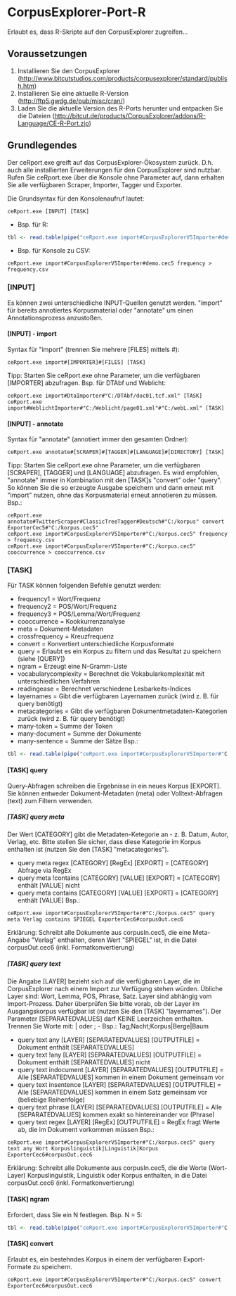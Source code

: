 # CorpusExplorer-Port-R
Erlaubt es, dass R-Skripte auf den CorpusExplorer zugreifen...

## Voraussetzungen
1. Installieren Sie den CorpusExplorer (http://www.bitcutstudios.com/products/corpusexplorer/standard/publish.htm)
2. Installieren Sie eine aktuelle R-Version (http://ftp5.gwdg.de/pub/misc/cran/)
3. Laden Sie die aktuelle Version des R-Ports herunter und entpacken Sie die Dateien (http://bitcut.de/products/CorpusExplorer/addons/R-Language/CE-R-Port.zip)

## Grundlegendes
Der ceRport.exe greift auf das CorpusExplorer-Ökosystem zurück. D.h. auch alle installierten Erweiterungen für den CorpusExplorer sind nutzbar. Rufen Sie ceRport.exe über die Konsole ohne Parameter auf, dann erhalten Sie alle verfügbaren Scraper, Importer, Tagger und Exporter.

Die Grundsyntax für den Konsolenaufruf lautet:
```SHELL
ceRport.exe [INPUT] [TASK]
```
- Bsp. für R: 
```R
tbl <- read.table(pipe("ceRport.exe import#CorpusExplorerV5Importer#demo.cec5 frequency"), sep = "\t", header = TRUE, dec = ",", encoding = "UTF-8", quote = "")
```
- Bsp. für Konsole zu CSV: 
```SHELL
ceRport.exe import#CorpusExplorerV5Importer#demo.cec5 frequency > frequency.csv
```

### [INPUT]
Es können zwei unterschiedliche INPUT-Quellen genutzt werden. "import" für bereits annotiertes Korpusmaterial oder "annotate" um einen Annotationsprozess anzustoßen. 

#### [INPUT] - import
Syntax für "import" (trennen Sie mehrere [FILES] mittels #):
```SHELL
ceRport.exe import#[IMPORTER]#[FILES] [TASK]
```
Tipp: Starten Sie ceRport.exe ohne Parameter, um die verfügbaren [IMPORTER] abzufragen.
Bsp. für DTAbf und Weblicht:
```SHELL
ceRport.exe import#DtaImporter#"C:/DTAbf/doc01.tcf.xml" [TASK]
ceRport.exe import#WeblichtImporter#"C:/Weblicht/page01.xml"#"C:/webL.xml" [TASK]
```

#### [INPUT] - annotate
Syntax für "annotate" (annotiert immer den gesamten Ordner):
```SHELL
ceRport.exe annotate#[SCRAPER]#[TAGGER]#[LANGUAGE]#[DIRECTORY] [TASK]
```
Tipp: Starten Sie ceRport.exe ohne Parameter, um die verfügbaren [SCRAPER], [TAGGER] und [LANGUAGE] abzufragen.
Es wird empfohlen, "annotate" immer in Kombination mit den [TASK]s "convert" oder "query". So können Sie die so erzeugte Ausgabe speichern und dann erneut mit "import" nutzen, ohne das Korpusmaterial erneut annotieren zu müssen. Bsp.:
```SHELL
ceRport.exe annotate#TwitterScraper#ClassicTreeTagger#Deutsch#"C:/korpus" convert ExporterCec5#"C:/korpus.cec5"
ceRport.exe import#CorpusExplorerV5Importer#"C:/korpus.cec5" frequency > frequency.csv
ceRport.exe import#CorpusExplorerV5Importer#"C:/korpus.cec5" cooccurrence > cooccurrence.csv
```

### [TASK]
Für TASK können folgenden Befehle genutzt werden:
- frequency1 = Wort/Frequenz
- frequency2 = POS/Wort/Frequenz
- frequency3 = POS/Lemma/Wort/Frequenz
- cooccurrence = Kookkurrenzanalyse
- meta = Dokument-Metadaten
- crossfrequency = Kreuzfrequenz
- convert = Konvertiert unterschiedliche Korpusformate
- query = Erlaubt es ein Korpus zu filtern und das Resultat zu speichern (siehe [QUERY])
- ngram = Erzeugt eine N-Gramm-Liste
- vocabularycomplexity = Berechnet die Vokabularkomplexität mit unterschiedlichen Verfahren
- readingease = Berechnet verschiedene Lesbarkeits-Indices
- layernames = Gibt die verfügbaren Layernamen zurück (wird z. B. für query benötigt)
- metacategories = Gibt die verfügbaren Dokumentmetadaten-Kategorien zurück (wird z. B. für query benötigt)
- many-token = Summe der Token
- many-document = Summe der Dokumente
- many-sentence = Summe der Sätze
Bsp.:
```R
tbl <- read.table(pipe("ceRport.exe import#CorpusExplorerV5Importer#"C:/korpus.cec5" cooccurrence"), sep = "\t", header = TRUE, dec = ",", encoding = "UTF-8", quote = "")
```

#### [TASK] query
Query-Abfragen schreiben die Ergebnisse in ein neues Korpus [EXPORT]. Sie können entweder Dokument-Metadaten (meta) oder Volltext-Abfragen (text) zum Filtern verwenden. 

##### [TASK] query meta
Der Wert [CATEGORY] gibt die Metadaten-Ketegorie an - z. B. Datum, Autor, Verlag, etc. Bitte stellen Sie sicher, dass diese Kategorie im Korpus enthalten ist (nutzen Sie den [TASK] "metacategories").
- query meta regex [CATEGORY] [RegEx] [EXPORT] = [CATEGORY] Abfrage via RegEx
- query meta !contains [CATEGORY] [VALUE] [EXPORT] = [CATEGORY] enthält [VALUE] nicht
- query meta contains [CATEGORY] [VALUE] [EXPORT] = [CATEGORY] enthält [VALUE]
Bsp.:
```SHELL
ceRport.exe import#CorpusExplorerV5Importer#"C:/korpus.cec5" query meta Verlag contains SPIEGEL ExporterCec6#corpusOut.cec6
```
Erklärung: Schreibt alle Dokumente aus corpusIn.cec5, die eine Meta-Angabe "Verlag" enthalten, deren Wert "SPIEGEL" ist, in die Datei corpusOut.cec6 (inkl. Formatkonvertierung)

##### [TASK] query text
Die Angabe [LAYER] bezieht sich auf die verfügbaren Layer, die im CorpusExplorer nach einem Import zur Verfügung stehen würden. Übliche Layer sind: Wort, Lemma, POS, Phrase, Satz. Layer sind abhängig vom Import-Prozess. Daher überprüfen Sie bitte vorab, ob der Layer im Ausgangskorpus verfügbar ist (nutzen Sie den [TASK] "layernames"). Der Parameter [SEPARATEDVALUES] darf KEINE Leerzeichen enthalten. Trennen Sie Worte mit: | oder ; - Bsp.: Tag;Nacht;Korpus|Berge|Baum
- query text any [LAYER] [SEPARATEDVALUES] [OUTPUTFILE] = Dokument enthält [SEPARATEDVALUES]
- query text !any [LAYER] [SEPARATEDVALUES] [OUTPUTFILE] = Dokument enthält [SEPARATEDVALUES] nicht
- query text indocument [LAYER] [SEPARATEDVALUES] [OUTPUTFILE] = Alle [SEPARATEDVALUES] kommen in einem Dokument gemeinsam vor
- query text insentence [LAYER] [SEPARATEDVALUES] [OUTPUTFILE] = Alle [SEPARATEDVALUES] kommen in einem Satz gemeinsam vor (beliebige Reihenfolge)
- query text phrase [LAYER] [SEPARATEDVALUES] [OUTPUTFILE] = Alle [SEPARATEDVALUES] kommen exakt so hintereinander vor (Phrase)
- query text regex [LAYER] [RegEx] [OUTPUTFILE] = RegEx fragt Werte ab, die im Dokument vorkommen müssen
Bsp.: 
```SHELL
ceRport.exe import#CorpusExplorerV5Importer#"C:/korpus.cec5" query text any Wort Korpuslinguistik|Linguistik|Korpus ExporterCec6#corpusOut.cec6
```
Erklärung: Schreibt alle Dokumente aus corpusIn.cec5, die die Worte (Wort-Layer) Korpuslinguistik, Linguistik oder Korpus enthalten, in die Datei corpusOut.cec6  (inkl. Formatkonvertierung)

#### [TASK] ngram
Erfordert, dass Sie ein N festlegen. Bsp. N = 5:
```R
tbl <- read.table(pipe("ceRport.exe import#CorpusExplorerV5Importer#"C:/korpus.cec5" ngram 5"), sep = "\t", header = TRUE, dec = ",", encoding = "UTF-8", quote = "")
```

#### [TASK] convert
Erlaubt es, ein bestehndes Korpus in einem der verfügbaren Export-Formate zu speichern.
```SHELL
ceRport.exe import#CorpusExplorerV5Importer#"C:/korpus.cec5" convert ExporterCec6#corpusOut.cec6
```
